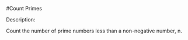 #Count Primes  

Description:  

Count the number of prime numbers less than a non-negative number, n.  
